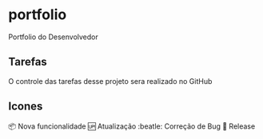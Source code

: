 # portfolio
 Portfolio do Desenvolvedor

## Tarefas
O controle das tarefas desse projeto sera realizado no GitHub

## Icones
:package: Nova funcionalidade
:up: Atualização 
:beatle: Correção de Bug
:checkered_flag: Release 
